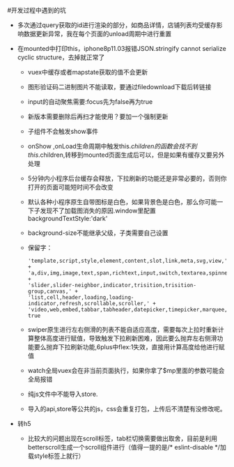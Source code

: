 #开发过程中遇到的坑
-   多次通过query获取的id进行渲染的部分，如商品详情，店铺列表均受缓存影响数据更新异常，我在每个页面的unload周期中进行重置

-   在mounted中打印this，iphone8p11.03报错JSON.stringify cannot serialize cyclic structure，去掉就正常了
    - vuex中缓存或者mapstate获取的值不会更新

    - 图形验证码二进制图片不能读取，要通过filedownload下载后转链接

    - input的自动聚焦需要:focus先为false再为true

    - 新版本需要删除后再扫才能使用？要加一个强制更新

    - 子组件不会触发show事件

    - onShow ,onLoad生命周期中触发this.$children的函数会找不到this.$children,转移到mounted页面生成后可以，但是如果有缓存又要另外处理

    - 5分钟内小程序后台缓存会释放，下拉刷新的功能还是非常必要的，否则你打开的页面可能短时间不会改变

    - 默认各种小程序原生自带图标是白色，如果背景色是白色，那么你可能一下子发现不了加载图消失的原因.window里配置backgroundTextStyle:'dark'

    - background-size不能继承父级，子类需要自己设置

    - 保留字：
      ```
      'template,script,style,element,content,slot,link,meta,svg,view,' +
      'a,div,img,image,text,span,richtext,input,switch,textarea,spinner,select,' +
      'slider,slider-neighbor,indicator,trisition,trisition-group,canvas,' +
      'list,cell,header,loading,loading-indicator,refresh,scrollable,scroller,' +
      'video,web,embed,tabbar,tabheader,datepicker,timepicker,marquee,countdown',
      true
      ```

    - swiper原生进行左右侧滑的列表不能自适应高度，需要每次上拉时重新计算整体高度进行赋值，导致触发下拉刷新困难，因此要么抛弃左右侧滑功能要么抛弃下拉刷新功能,6plus中flex:1失效，直接用计算高度给他进行赋值

    - watch全局vuex会在非当前页面执行，如果你拿了$mp里面的参数可能会全局报错

    - 纯js文件中不能导入store.

    - 导入的api,store等公共的js，css会重复打包，上传后不清楚有没修改呢。

-   转h5

    - 比较大的问题出现在scroll标签，tab栏切换需要做出取舍，目前是利用betterscroll生成一个scroll组件进行（值得一提的是/* eslint-disable */加载style标签上就行）